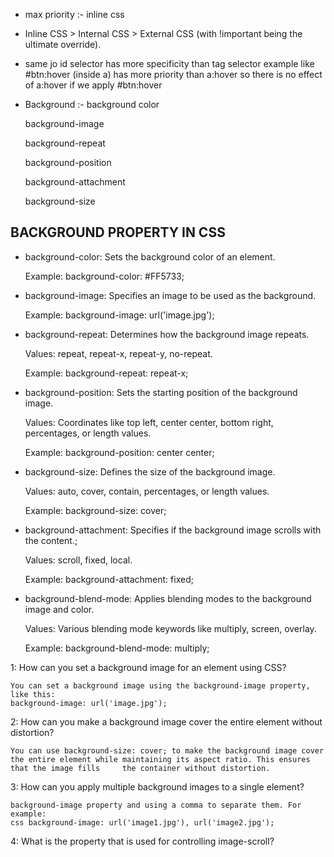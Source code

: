 - max priority :- inline css 

- Inline CSS > Internal CSS > External CSS (with !important being the ultimate override).

- same jo id selector has more specificity than tag selector example like #btn:hover (inside a) has more priority than a:hover
  so there is no effect of a:hover if we apply #btn:hover

- Background :-
    background color
  
    background-image

    background-repeat

    background-position

    background-attachment

    background-size

## BACKGROUND PROPERTY IN CSS  

- background-color: Sets the background color of an element.
  
  Example: background-color: #FF5733; 


- background-image: Specifies an image to be used as the background.
  
  Example: background-image: url('image.jpg'); 

  
- background-repeat: Determines how the background image repeats. 

  Values: repeat, repeat-x, repeat-y, no-repeat.
  
  Example: background-repeat: repeat-x;

  
- background-position: Sets the starting position of the background image.
  
  Values: Coordinates like top left, center center, bottom right, percentages, or length values. 
  
  Example: background-position: center center; 

  
- background-size: Defines the size of the background image.
  
  Values: auto, cover, contain, percentages, or length values.
  
  Example: background-size: cover;

  
- background-attachment: Specifies if the background image scrolls with the content.; 
  
  Values: scroll, fixed, local.
  
  Example: background-attachment: fixed; 

  
- background-blend-mode: Applies blending modes to the background image and color.
  
  Values: Various blending mode keywords like multiply, screen, overlay.
  
  Example: background-blend-mode: multiply;
  
 1: How can you set a background image for an element using CSS? 

    You can set a background image using the background-image property, like this:
    background-image: url('image.jpg');

2: How can you make a background image cover the entire element without distortion?

    You can use background-size: cover; to make the background image cover the entire element while maintaining its aspect ratio. This ensures that the image fills     the container without distortion.


3: How can you apply multiple background images to a single element?

    background-image property and using a comma to separate them. For example:
    css background-image: url('image1.jpg'), url('image2.jpg');

4: What is the property that is used for controlling image-scroll?
